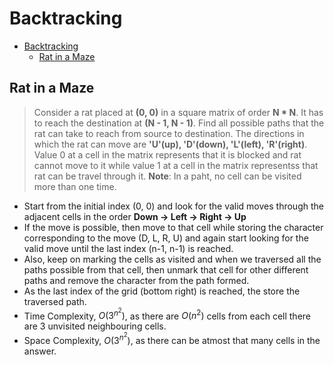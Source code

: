 # Backtracking

- [Backtracking](#backtracking)
  - [Rat in a Maze](#rat-in-a-maze)

## Rat in a Maze

> Consider a rat placed at **(0, 0)** in a square matrix of order **N \* N**. It has to reach the destination at **(N - 1, N - 1)**. Find all possible paths that the rat can take to reach from source to destination. The directions in which the rat can move are **'U'(up), 'D'(down), 'L'(left), 'R'(right)**.
> Value 0 at a cell in the matrix represents that it is blocked and rat cannot move to it while value 1 at a cell in the matrix representss that rat can be travel through it.
> **Note**: In a paht, no cell can be visited more than one time.

- Start from the initial index (0, 0) and look for the valid moves through the adjacent cells in the order **Down -> Left -> Right -> Up**
- If the move is possible, then move to that cell while storing the character corresponding to the move (D, L, R, U) and again start looking for the valid move until the last index (n-1, n-1) is reached.
- Also, keep on marking the cells as visited and when we traversed all the paths possible from that cell, then unmark that cell for other different paths and remove the character from the path formed.
- As the last index of the grid (bottom right) is reached, the store the traversed path.
- Time Complexity, $O(3^{n^2})$, as there are $O(n^2)$ cells from each cell there are 3 unvisited neighbouring cells.
- Space Complexity, $O(3^{n^2})$, as there can be atmost that many cells in the answer.
